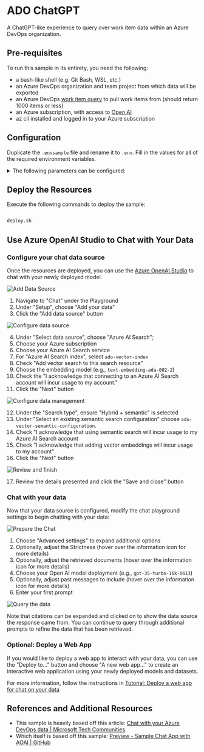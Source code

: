 # ADO ChatGPT

A ChatGPT-like experience to query over work item data within an Azure DevOps
organization.

## Pre-requisites

To run this sample in its entirety, you need the following:

- a bash-like shell (e.g. Git Bash, WSL, etc.)
- an Azure DevOps organization and team project from which data will be exported
- an Azure DevOps
  [work item query](https://learn.microsoft.com/en-us/azure/devops/boards/queries/using-queries?view=azure-devops&tabs=browser)
  to pull work items from (should return 1000 items or less)
- an Azure subscription, with access to [Open AI](https://aka.ms/oai/access)
- az cli installed and logged in to your Azure subscription

## Configuration

Duplicate the `.envsample` file and rename it to `.env`. Fill in the values for
all of the required environment variables.

<details>

<summary>The following parameters can be configured:</summary>

| Name                               | Description                                                                                                                                                                                                                                                                                                                                                                                                                                                                                                                                                                                                                                       | Required? |
| ---------------------------------- | ------------------------------------------------------------------------------------------------------------------------------------------------------------------------------------------------------------------------------------------------------------------------------------------------------------------------------------------------------------------------------------------------------------------------------------------------------------------------------------------------------------------------------------------------------------------------------------------------------------------------------------------------- | --------- |
| AZURE_LOCATION                     | The name of the Azure region to deploy to; a list can be found by running `az account list-locations -o table --query "[].displayName"`                                                                                                                                                                                                                                                                                                                                                                                                                                                                                                           | Yes       |
| AZURE_WORKLOAD                     | The workload name to be used when creating Azure resources; keep short and limited to A-z, 0-9, and hyphens                                                                                                                                                                                                                                                                                                                                                                                                                                                                                                                                       | Yes       |
| AZURE_SUBSCRIPTIONID               | The Subscription ID (GUID) that this sample will be deployed to                                                                                                                                                                                                                                                                                                                                                                                                                                                                                                                                                                                   | Yes       |
| ADO_ORG                            | The Azure DevOps organization name work items will be exported from                                                                                                                                                                                                                                                                                                                                                                                                                                                                                                                                                                               | Yes       |
| ADO_PROJECT                        | The Azure DevOps project name work items will be exported from                                                                                                                                                                                                                                                                                                                                                                                                                                                                                                                                                                                    | Yes       |
| ADO_QUERIES                        | A comma-separated list of query IDs that work items will be pulled from                                                                                                                                                                                                                                                                                                                                                                                                                                                                                                                                                                           | Yes       |
| ADO_RECORDFORMAT                   | A [JMESPath query](https://jmespath.org) to flatten the ADO [work item JSON](https://learn.microsoft.com/en-us/rest/api/azure/devops/wit/work-items/get-work-item?view=azure-devops-rest-7.1&tabs=HTTP); defaults to: `{Id:id,AreaPath:fields."System.AreaPath",AssignedTo:fields."System.AssignedTo".displayName,State:fields."System.State",CreatedDate:fields."System.CreatedDate",ChangedDate:fields."System.ChangedDate",Title:fields."System.Title",StateChangeDate:fields."Microsoft.VSTS.Common.StateChangeDate",ClosedDate:fields."Microsoft.VSTS.Common.ClosedDate",Description:fields."System.Description",Tags:fields."System.Tags"}` | Yes       |
| AZURE_OPENAI_EMBEDDINGMODELNAME    | The name of the [Azure OpenAI Model](https://learn.microsoft.com/en-us/azure/ai-services/openai/concepts/models#model-summary-table-and-region-availability) to use for embedding vectors into the Azure AI Search index (recommended to use `text-embedding-ada-002` or equivalent)                                                                                                                                                                                                                                                                                                                                                              | Yes       |
| AZURE_OPENAI_EMBEDDINGMODELVERSION | The version of the [Azure OpenAI Model](https://learn.microsoft.com/en-us/azure/ai-services/openai/concepts/models#model-summary-table-and-region-availability) to use for embedding vectors into the Azure AI Search index (recommended to use `2` or equivalent)                                                                                                                                                                                                                                                                                                                                                                                | Yes       |
| AZURE_OPENAI_MODELNAME             | The name of the [Azure OpenAI Model](https://learn.microsoft.com/en-us/azure/ai-services/openai/concepts/models#model-summary-table-and-region-availability) to use for querying the Azure AI Search index (recommended to use `gpt-35-turbo-16k` or equivalent)                                                                                                                                                                                                                                                                                                                                                                                  | Yes       |
| AZURE_OPENAI_MODELVERSION          | The version of the [Azure OpenAI Model](https://learn.microsoft.com/en-us/azure/ai-services/openai/concepts/models#model-summary-table-and-region-availability) to use for querying the Azure AI Search index (recommended to use `0613` or equivalent)                                                                                                                                                                                                                                                                                                                                                                                           | No        |
| SKIP_ADO_DOWNLOAD                  | Set to `1` to skip the ADO Work Item download process                                                                                                                                                                                                                                                                                                                                                                                                                                                                                                                                                                                             | No        |
| SKIP_ADO_UPLOAD                    | Set to `1` to skip the ADO Work Item upload to Azure Storage process                                                                                                                                                                                                                                                                                                                                                                                                                                                                                                                                                                              | No        |
| SKIP_INFRASTRUCTURE                | Set to `1` to skip the Azure infrastructure deployment process                                                                                                                                                                                                                                                                                                                                                                                                                                                                                                                                                                                    | No        |
| SKIP_OPENAI_MODELSETUP             | Set to `1` to skip the Azure Open AI model setup process                                                                                                                                                                                                                                                                                                                                                                                                                                                                                                                                                                                          | No        |
| SKIP_SEARCH_DATASOURCESETUP        | Set to `1` to skip the Azure AI Search data source setup process                                                                                                                                                                                                                                                                                                                                                                                                                                                                                                                                                                                  | No        |
| SKIP_SEARCH_INDEXERSETUP           | Set to `1` to skip the Azure AI Search indexer setup process                                                                                                                                                                                                                                                                                                                                                                                                                                                                                                                                                                                      | No        |
| SKIP_SEARCH_INDEXSETUP             | Set to `1` to skip the Azure AI Search index setup process                                                                                                                                                                                                                                                                                                                                                                                                                                                                                                                                                                                        | No        |
| SKIP_SEARCH_SKILLSETSETUP          | Set to `1` to skip the Azure AI Search skill set setup process                                                                                                                                                                                                                                                                                                                                                                                                                                                                                                                                                                                    | No        |

</details>

## Deploy the Resources

Execute the following commands to deploy the sample:

```bash

deploy.sh

```

## Use Azure OpenAI Studio to Chat with Your Data

### Configure your chat data source

Once the resources are deployed, you can use the
[Azure OpenAI Studio](https://oai.azure.com/portal/) to chat with your newly
deployed model.

![Add Data Source](./images/001.png)

1. Navigate to "Chat" under the Playground
2. Under "Setup", choose "Add your data"
3. Click the "Add data source" button

![Configure data source](./images/002.png)

4. Under "Select data source", choose "Azure AI Search";
5. Choose your Azure subscription
6. Choose your Azure AI Search service
7. For "Azure AI Search index", select `ado-vector-index`
8. Check "Add vector search to this search resource"
9. Choose the embedding model (e.g., `text-embedding-ada-002-2`)
10. Check the "I acknowledge that connecting to an Azure AI Search account will
    incur usage to my account."
11. Click the "Next" button

![Configure data management](./images/003.png)

12. Under the "Search type", ensure "Hybrid + semantic" is selected
13. Under "Select an existing semantic search configuration" choose
    `ado-vector-semantic-configuration`.
14. Check "I acknowledge that using semantic search will incur usage to my Azure
    AI Search account
15. Check "I acknowledge that adding vector embeddings will incur usage to my
    account"
16. Click the "Next" button

![Review and finish](./images/004.png)

17. Review the details presented and click the "Save and close" button

### Chat with your data

Now that your data source is configured, modify the chat playground settings to
begin chatting with your data:

![Prepare the Chat](./images/005.png)

1. Choose "Advanced settings" to expand additional options
2. Optionally, adjust the Strictness (hover over the information icon for more
   details)
3. Optionally, adjust the retrieved documents (hover over the information icon
   for more details)
4. Choose your Open AI model deployment (e.g., `gpt-35-turbo-16k-0613`)
5. Optionally, adjust past messages to include (hover over the information icon
   for more details)
6. Enter your first prompt

![Query the data](./images/006.png)

Note that citations can be expanded and clicked on to show the data source the
response came from. You can continue to query through additional prompts to
refine the data that has been retrieved.

### Optional: Deploy a Web App

If you would like to deploy a web app to interact with your data, you can use
the "Deploy to…" button and choose "A new web app…" to create an interactive web
application using your newly deployed models and datasets.

For more information, follow the instructions in
[Tutorial: Deploy a web app for chat on your data](https://learn.microsoft.com/en-us/azure/ai-studio/tutorials/deploy-chat-web-app#deploy-the-web-app)

## References and Additional Resources

- This sample is heavily based off this article:
  [Chat with your Azure DevOps data | Microsoft Tech Communities](https://techcommunity.microsoft.com/t5/fasttrack-for-azure/chat-with-your-azure-devops-data/ba-p/4017784)
- Which itself is based off this sample:
  [Preview - Sample Chat App with AOAI | GitHub](https://github.com/microsoft/sample-app-aoai-chatGPT)
